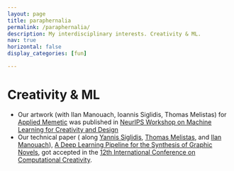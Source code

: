 ```yaml
---
layout: page
title: paraphernalia
permalink: /paraphernalia/
description: My interdisciplinary interests. Creativity & ML.
nav: true
horizontal: false
display_categories: [fun]

---
```


# Creativity & ML
<ul>
  <li>
  Our artwork (with Ilan Manouach, Ioannis Siglidis, Thomas Melistas) for <a href="https://www.appliedmemetic.com/" target="_blank">Applied Memetic</a>
  was published in
  <a href="http://www.aiartonline.com/design-2020/ilan-manouach-ioannis-siglidis-thomas-melistas-and-fivos-kalogiannis/" target="_blank">NeurIPS Workshop on Machine Learning for Creativity and Design</a>
  </li>
  <li>Our technical paper ( along <a href="https://fr.linkedin.com/in/yiannis-siglidis-7a54801b8" target="_blank">Yannis Siglidis</a>,
  <a href="https://gr.linkedin.com/in/thomas-melistas" target="_blank">Thomas Melistas</a>, and
  <a href="https://ilanmanouach.com/" target="_blank">Ilan Manouach</a>),
  <a href="https://computationalcreativity.net/iccc21/wp-content/uploads/2021/09/ICCC_2021_paper_52.pdf" target="_blank">A Deep Learning Pipeline for the Synthesis of Graphic Novels</a>, got accepted in the
  <a href="https://computationalcreativity.net/iccc21/" target="_blank">12th International Conference on Computational Creativity</a>.
</li>
</ul>
